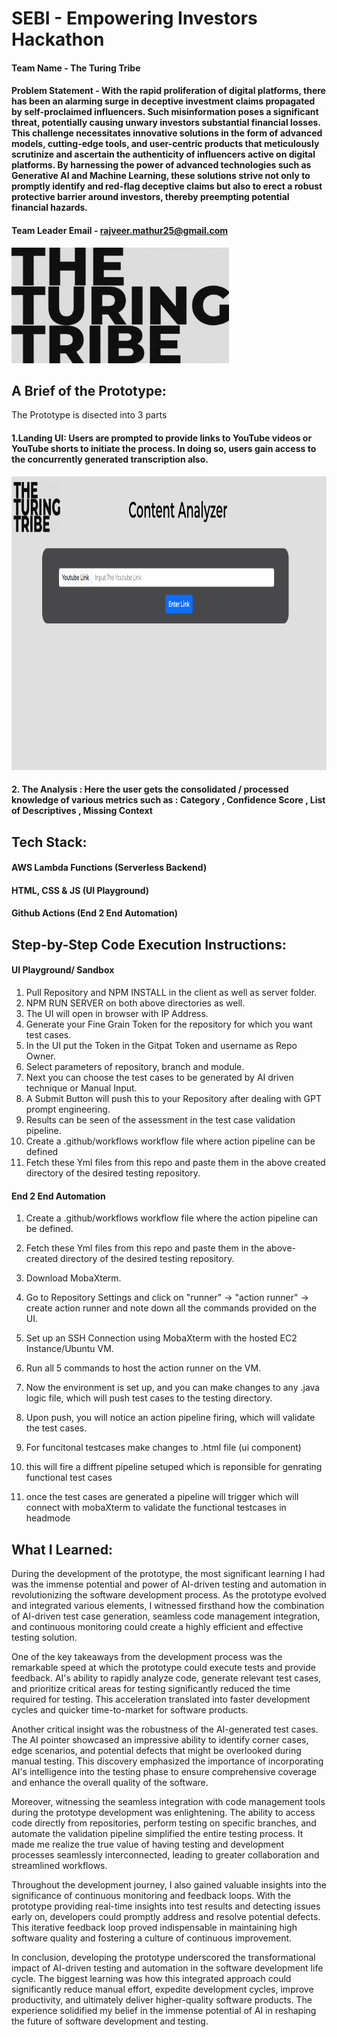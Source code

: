# SEBI - Empowering Investors Hackathon

#### Team Name - The Turing Tribe
#### Problem Statement - With the rapid proliferation of digital platforms, there has been an alarming surge in deceptive investment claims propagated by self-proclaimed influencers. Such misinformation poses a significant threat, potentially causing unwary investors substantial financial losses. This challenge necessitates innovative solutions in the form of advanced models, cutting-edge tools, and user-centric products that meticulously scrutinize and ascertain the authenticity of influencers active on digital platforms. By harnessing the power of advanced technologies such as Generative AI and Machine Learning, these solutions strive not only to promptly identify and red-flag deceptive claims but also to erect a robust protective barrier around investors, thereby preempting potential financial hazards.

#### Team Leader Email - rajveer.mathur25@gmail.com

<img width="348" alt="TuringTribe" src="https://github.com/KGSSV/SEBI/blob/main/latest%20ttt.png">
<br>

## A Brief of the Prototype: 
The Prototype is disected into 3 parts
#### 1.Landing UI: Users are prompted to provide links to YouTube videos or YouTube shorts to initiate the process. In doing so, users gain access to the concurrently generated transcription also.
<img width="550" height="470" alt="End2End" src="https://github.com/KGSSV/SEBI/blob/main/MicrosoftTeams-image%20(11).png">

#### 2. The Analysis : Here the user gets the consolidated / processed knowledge of various metrics such as : Category , Confidence Score , List of Descriptives , Missing Context
 


## Tech Stack: 
#### AWS Lambda Functions (Serverless Backend)
#### HTML, CSS & JS (UI Playground)
#### Github Actions (End 2 End Automation)   

## Step-by-Step Code Execution Instructions:
#### UI Playground/ Sandbox
1. Pull Repository and NPM INSTALL in the client as well as server folder.
2. NPM RUN SERVER on both above directories as well.
3. The UI will open in browser with IP Address.
4. Generate your Fine Grain Token for the repository for which you want test cases.
5. In the UI put the Token in the Gitpat Token and username as Repo Owner.
6. Select parameters of repository, branch and module.
7. Next you can choose the test cases to be generated by AI driven technique or Manual Input.
8. A Submit Button will push this to your Repository after dealing with GPT prompt engineering.
9. Results can be seen of the assessment in the test case validation pipeline.
10. Create a .github/workflows workflow file where action pipeline can be defined
11. Fetch these Yml files from this repo and paste them in the above created directory of the desired testing repository.


#### End 2 End Automation
1. Create a .github/workflows workflow file where the action pipeline can be defined.
2. Fetch these Yml files from this repo and paste them in the above-created directory of the desired testing repository.
3. Download MobaXterm.
4. Go to Repository Settings and click on "runner" -> "action runner" -> create action runner and note down all the commands provided on the UI.
5. Set up an SSH Connection using MobaXterm with the hosted EC2 Instance/Ubuntu VM.
6. Run all 5 commands to host the action runner on the VM.
7. Now the environment is set up, and you can make changes to any .java logic file, which will push test cases to the testing directory.
8. Upon push, you will notice an action pipeline firing, which will validate the test cases.

9. For funcitonal testcases make changes to .html file (ui component)
10. this will fire a diffrent pipeline setuped which is reponsible for genrating functional test cases
11. once the test cases are generated a pipeline will trigger which will connect with mobaXterm to validate the functional testcases in headmode
  
## What I Learned:
During the development of the prototype, the most significant learning I had was the immense potential and power of AI-driven testing and automation in revolutionizing the software development process. As the prototype evolved and integrated various elements, I witnessed firsthand how the combination of AI-driven test case generation, seamless code management integration, and continuous monitoring could create a highly efficient and effective testing solution.

One of the key takeaways from the development process was the remarkable speed at which the prototype could execute tests and provide feedback. AI's ability to rapidly analyze code, generate relevant test cases, and prioritize critical areas for testing significantly reduced the time required for testing. This acceleration translated into faster development cycles and quicker time-to-market for software products.

Another critical insight was the robustness of the AI-generated test cases. The AI pointer showcased an impressive ability to identify corner cases, edge scenarios, and potential defects that might be overlooked during manual testing. This discovery emphasized the importance of incorporating AI's intelligence into the testing phase to ensure comprehensive coverage and enhance the overall quality of the software.

Moreover, witnessing the seamless integration with code management tools during the prototype development was enlightening. The ability to access code directly from repositories, perform testing on specific branches, and automate the validation pipeline simplified the entire testing process. It made me realize the true value of having testing and development processes seamlessly interconnected, leading to greater collaboration and streamlined workflows.

Throughout the development journey, I also gained valuable insights into the significance of continuous monitoring and feedback loops. With the prototype providing real-time insights into test results and detecting issues early on, developers could promptly address and resolve potential defects. This iterative feedback loop proved indispensable in maintaining high software quality and fostering a culture of continuous improvement.

In conclusion, developing the prototype underscored the transformational impact of AI-driven testing and automation in the software development life cycle. The biggest learning was how this integrated approach could significantly reduce manual effort, expedite development cycles, improve productivity, and ultimately deliver higher-quality software products. The experience solidified my belief in the immense potential of AI in reshaping the future of software development and testing.
